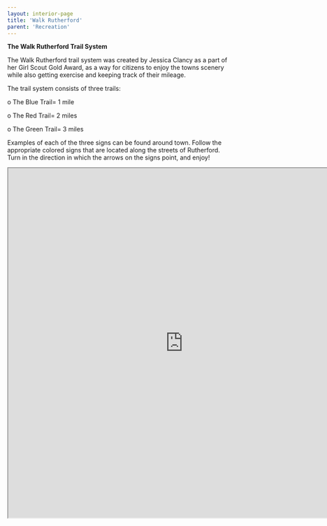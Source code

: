 ```yaml
---
layout: interior-page
title: 'Walk Rutherford'
parent: 'Recreation'
---
```


**The Walk Rutherford Trail System**

The Walk Rutherford trail system was created by Jessica Clancy as a part of her Girl Scout Gold Award, as a way for citizens to enjoy the towns scenery while also getting exercise and keeping track of their mileage.

The trail system consists of three trails:

o  The Blue Trail= 1 mile

o  The Red Trail= 2 miles

o  The Green Trail= 3 miles


Examples of each of the three signs can be found around town. Follow the appropriate colored signs that are located along the streets of Rutherford. Turn in the direction in which the arrows on the signs point, and enjoy!

<iframe src="https://www.google.com/maps/d/embed?mid=1Jpt9FpPlk5puC-pMeJiyJwBcR2M" width="800" height="800"></iframe>
